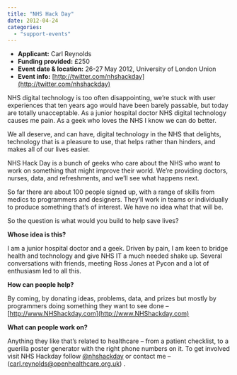 ```yaml
---
title: "NHS Hack Day"
date: 2012-04-24
categories: 
  - "support-events"
---
```


- **Applicant:** Carl Reynolds
- **Funding provided:** £250
- **Event date & location:** 26-27 May 2012, University of London Union
- **Event info:** [http://twitter.com/nhshackday](http://twitter.com/nhshackday)

NHS digital technology is too often disappointing, we’re stuck with user experiences that ten years ago would have been barely passable, but today are totally unacceptable. As a junior hospital doctor NHS digital technology causes me pain. As a geek who loves the NHS I know we can do better.

We all deserve, and can have, digital technology in the NHS that delights, technology that is a pleasure to use, that helps rather than hinders, and makes all of our lives easier.

NHS Hack Day is a bunch of geeks who care about the NHS who want to work on something that might improve their world. We’re providing doctors, nurses, data, and refreshments, and we’ll see what happens next.

So far there are about 100 people signed up, with a range of skills from medics to programmers and designers. They’ll work in teams or individually to produce something that’s of interest. We have no idea what that will be.

So the question is what would you build to help save lives?

**Whose idea is this?**

I am a junior hospital doctor and a geek. Driven by pain, I am keen to bridge health and technology and give NHS IT a much needed shake up. Several conversations with friends, meeting Ross Jones at Pycon and a lot of enthusiasm led to all this.

**How can people help?**

By coming, by donating ideas, problems, data, and prizes but mostly by programmers doing something they want to see done – [http://www.NHShackday.com](http://www.NHShackday.com)

**What can people work on?**

Anything they like that’s related to healthcare – from a patient checklist, to a guerilla poster generator with the right phone numbers on it. To get involved visit NHS Hackday follow [@nhshackday](https://twitter.com/nhshackday) or contact me – ([carl.reynolds@openhealthcare.org.uk](mailto:carl.reynolds@openhealthcare.org.uk)) .
